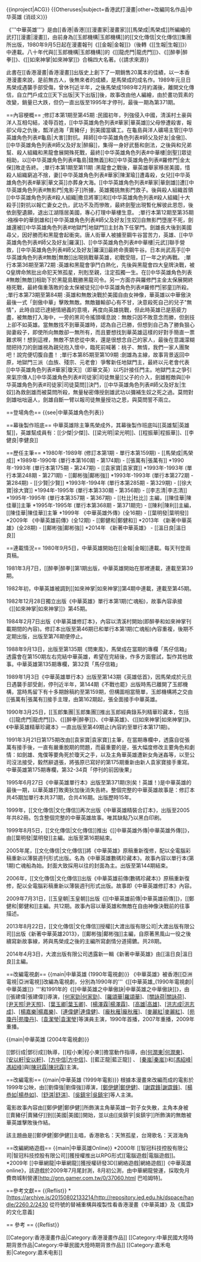{{inproject|ACG}}
{{Otheruses|subject=香港武打漫畫|other=改編同名作品|中华英雄 (消歧义)}}

《'''中華英雄'''》是由[[香港|香港]][[漫畫家|漫畫家]][[馬榮成|馬榮成]]所編繪的武打[[漫畫|漫畫]]，由前身為[[玉郎機構|玉郎機構]]的[[文化傳信|文化傳信]]集團所出版，1980年9月5日起在漫畫報刊《[[金報|金報]]》（後轉《[[生報|生報]]》）中連載。八十年代與[[玉郎機構|玉郎機構]]的《[[龍虎門|龍虎門]]》、《[[醉拳|醉拳]]》、《[[如來神掌|如來神掌]]》合稱四大名著。{{請求來源}}

此書在[[香港漫畫|香港漫畫]]出版史上創下了一期銷售20萬本的佳績，以一本香港漫畫來說，是前無古人，後無來者的成績，是馬榮成的成名作。1989年元旦日馬榮成遇襲手部受傷，曾休刊近半年，之後馬榮成1989年2月約滿後，離開文化傳信，自立門戶成立[[天下出版|天下出版]]後，故事改由他人編繪，由於畫功質素的改變，銷量已大跌，但仍一直出版至1995年才停刊，最後一期為第371期。

==內容梗概==
;修訂本第1期至第45期
:民國初年，列強侵入中國，清溪村土豪與洋人互相勾結，凌辱百姓，[[中华英雄角色列表#華家|華英雄]]父母慘遭殺害，報卻父母之仇後，瓢洋過海「賣豬仔」到美國當礦工。在龜島與洋人礦場主管[[中华英雄角色列表#龜島|大害]]對抗。拜師[[中华英雄角色列表#師父及好友|金傲]]、[[中华英雄角色列表#師父及好友|醉癲]]，集得一身好武藝和劍法，之後與和兄弟幫、殺人組織和黑龍會展開殊死戰，最終[[中华英雄角色列表#中華樓|劍聖]]眾徒相助，以[[中华英雄角色列表#龜島|錢無義]]和[[中华英雄角色列表#羅修門|金太保]]敗走告終。
;單行本第1期至第11期
:黑龍會之戰後，華英雄舉家移居美國，惜殺人組織窮追不捨，妻[[中华英雄角色列表#華家|陳潔瑜]]遭毒殺，女兒[[中华英雄角色列表#華家|華文英]]亦葬身大海。[[中华英雄角色列表#華家|華劍雄]]遭[[中华英雄角色列表#無影門|鬼影子]]所擄，英雄獨挑無影門救子。後與殺人組織首領[[中华英雄角色列表#殺人組織|撒旦將軍]]和[[中华英雄角色列表#殺人組織|十大殺手]]對抗以報亡妻女之仇，武功不及而慘敗，最終劍聖出現暫化解彼此恩怨，後依劍聖遺願，退出江湖隱居美國，專心打理中華樓生意。
;單行本第12期至第35期
:襁褓中的華劍雄和[[中华英雄角色列表#師父及好友|生奴]]自無影門墮崖不死，劍雄還被[[中华英雄角色列表#地獄門|地獄門]]主封為下任掌門。劍雄長大後到美國尋父，因好勝而和黑龍會起衝突。唐人街華人被擄至鋼牛谷當苦力，英雄、[[中华英雄角色列表#師父及好友|羅漢]]、[[中华英雄角色列表#中華樓|元武]]聯手營救，[[中华英雄角色列表#師父及好友|羅漢]]最終命喪鋼牛谷。日本尚武高手[[中华英雄角色列表#無敵|無敵]]出現挑戰華英雄，初戰受阻，訂一年之約再戰。
;單行本第36期至第72期
:英雄和黑龍會爭鬥白熱化，先後與黑龍會四大皇牌決戰，被Q皇牌命煞批出命犯天煞孤星，刑剋至親，注定孤獨一生。在[[中华英雄角色列表#無敵|無敵]]相助下於黑龍島戰勝黑龍司令。另一方面亦與羅修門主金太保展開終極死戰，最終傷重落敗的金太保被徒兒[[中华英雄角色列表#羅修門|邪童]]所殺。
;單行本第73期至第84期
:英雄和無敵決戰於美國自由女神像，華英雄以中華傲決最後一式「劍傲中華」擊敗無敵。無敵雖輸卻心有不甘，決意殺死自己的兒子"無情"，此時自認已達絕情絕義的意境，再度向英雄挑戰，但此時英雄已是筋疲力盡，被無敵打入海中，一旁的黑司令搖頭嘆息說：無敵只因不敗意念而勝，但劍技上卻不如英雄。當無敵找不到華英雄時，認為自己已勝，但想到自己為了勝負狠心拋妻殺子，即使所向無敵卻一無所有，而且要想找到華英雄這樣的好對手簡直一票難求啊！想到這裡，無敵不禁悲從中來，還是很想念自己的家人，最後在意識濛糊間把持刀的劍雄視為親兒抱入懷中，臨死前喊著：桃子、無情，我們一家人團聚吧！說完便切腹自盡！
;單行本第85期至第109期
:劍雄為主線，故事背景返回中原，地獄門三派（血族、殘宗、元老會）爭奪新任地獄門主，最終以元老會代表[[中华英雄角色列表#華家|瓊天]]（即華文英）以巧計接任門主。地獄門主之爭引來氣宗傳人[[中华英雄角色列表#司徒家|司徒無量]]父子的介入，劍雄輕敵與[[中华英雄角色列表#司徒家|司徒莫問]]決鬥，[[中华英雄角色列表#師父及好友|生奴]]為救劍雄而被莫問所殺，無量秘密傳授劍雄武功以彌補生奴之死之過。莫問對劍雄咄咄逼人，劍雄自斷一臂以報司徒無量授功之恩，與莫問誓不兩立。

==登場角色==
{{see|中華英雄角色列表}}

==幕後製作班底==
中華英雄除主筆馬榮成外，其幕後製作班底叫[[英雄幫|英雄幫]]，英雄幫成員有：[[少傑|少傑]]、[[梁光明|梁光明]]、[[程振華|程振華]]、[[李健良|李健良]]

==歷任主筆==
*1980年-1989年 (修訂本第1期 - 單行本第159期) - [[馬榮成|馬榮成]]
*1989年-1990年 (單行本第160期 - 第174期) - [[張萬有|張萬有]]
*1990年-1993年 (單行本第175期 - 第247期) - [[袁家寶|袁家寶]]
*1993年-1993年 (單行本第248期 - 第271期) - [[鄺彬強|鄺彬強]]
*1993年-1993年 (單行本第272期 - 第284期) - [[少賢|少賢]]
*1993年-1994年 (單行本第285期 - 第329期) - [[徐大寶|徐大寶]]
*1994年-1995年 (單行本第330期 - 第356期) - [[李志清|李志清]]
*1995年-1995年 (單行本第357期 - 第367期) - [[杜比|杜比]] 主編，[[陳佳華|陳佳華]]主筆
*1995年-1995年 (單行本第368期 - 第371期完) - [[陳利|陳利]]主編， [[陳佳華|陳佳華]]主筆
*1999年 《中華英雄外傳》(全16期) - [[葉明發|葉明發]]
*2009年 《中華英雄前傳》(全12期) - [[鄭健和|鄭健和]]
*2013年 《新著中華英雄》(全28期) - [[鄺彬強|鄺彬強]]
*2014年 《新著中華英雄》 - [[溫日良|溫日良]]

==連載情況==
1980年9月5日，中華英雄開始在[[金報|金報]]連載。每天刊登兩頁稿。

1981年3月7日，[[醉拳|醉拳]]第1期出版，中華英雄開始在那裡連載，連載至第39期。

1982年初，中華英雄被調到[[如來神掌|如來神掌]]第4期中連載，連載至第45期。

1982年12月28日獨立出版《中華英雄》單行本第1期(亡魂船)，故事內容承接《[[如來神掌|如來神掌]]》第45期。

1984年2月7日出版《中華英雄修訂本》，內容以清溪村開始(即醉拳和如來神掌刊載期間的內容)。修訂本出版至第46期已和單行本第1期(亡魂船)內容重複，後期不定期出版，出版至第76期便停止。

1988年9月13日，出版至第135期《問東風》，馬榮成在當期的專欄「馬仔信箱」透露會在第150期左右完結中華英雄，希望在完結後，作多方面嘗試，製作其他故事。<ref>中華英雄第135期專欄，第32頁「馬仔信箱」</ref>

1989年1月3日《中華英雄單行本》出版至第143期《英雄低首》，因馬榮成於元旦日遇襲手部受創，停刊近半年，第144期《不戰也罷》出版時馬已離開了玉郎機構，當時馬留下有十多期餘稿約至第159期，但構圖相當簡單，玉郎機構將之交由[[張萬有|張萬有]]接手主理，由第162期起，張全面接手中華英雄。

1990年3月25日，[[玉郎集團|玉郎集團]]推出玉郎經典錄系列精華珍藏本，包括《[[龍虎門|龍虎門]]》、《[[醉拳|醉拳]]》、《中華英雄》、《[[如來神掌|如來神掌]]》。《中華英雄精華珍藏本》一直出版至第49期止(內容約至單行本第171期)。

1991年3月21日第175期改由[[袁家寶|袁家寶]]主筆，在當期專欄中，透露自從張萬有接手後，一直有嚴重脫期的問題，而最重要的是，張大幅度修改主要角色和劇情：如劍雄、鬼僕等要角死於瓊天之手，以及主角華英雄遭新女角迷姦等，以至公司沒法接受，毅然辭退張，將張原已寫好的第175期重新由新人袁家寶接手重寫。<ref>中華英雄第175期專欄，第32-34頁「停刊的前因後果」</ref>

1995年6月27日《中華英雄單行本》出版至第371期(別矣！英雄！)是中華英雄的最後一期，以華英雄打敗奧狄加後消失告終。整個完整的中華英雄故事是：修訂本共45期加單行本共371期，合共416期。出版歷時15年。

1999年，[[文化傳信|文化傳信]]再次出版《中華英雄精裝合訂本》，出版至2005年共82冊。包含整個完整的中華英雄故事。唯其缺點乃以黑白印刷。

1999年8月5日，[[文化傳信|文化傳信]]推出《[[中華英雄外傳|中華英雄外傳]]》，由[[葉明發|葉明發]]主編。出版至第16期結束。

2005年尾，[[文化傳信|文化傳信]]將《中華英雄》原稿重新復修，配以全電腦彩稿重新以薄裝週刊形式出版。名為《中華英雄數碼珍藏本》。故事內容以單行本(第1期)亡魂船為始。封面大致採用以往的封面為主。出版至第144期結束。

2006年，[[文化傳信|文化傳信]]出版《中華英雄前傳(數碼珍藏本)》原稿重新復修，配以全電腦彩稿重新以薄裝週刊形式出版。故事即《中華英雄修訂本》內容。

2009年7月31日，[[玉皇朝|玉皇朝]]出版《[[中華英雄前傳|中華英雄前傳]]》，[[鄭健和|鄭健和]]主編。共12期。故事內容以華英雄和無敵在自由神像決戰前的往事描述。

2013年8月22日，[[文化傳信|文化傳信]]授權[[大渡出版有限公司|大渡出版有限公司]]出版《新著中華英雄2013》，[[鄺彬強|鄺彬強]]主編，自原著黑風山一役之後續寫新故事線，將與馬榮成之後的主編所寫劇情分道揚鑣。共28期。

2014年4月3日，大渡出版有限公司透露新一輯《新著中華英雄》由[[溫日良|溫日良]]主編。

==改編電視劇==
{{main|中華英雄 (1990年電視劇)}}
《中華英雄》被香港[[亞洲電視|亞洲電視]]改編為電視劇，分別為1990年的'''《[[中華英雄_(1990年電視劇)|中華英雄]]》'''和1991年的《[[中華英雄之中華傲訣|中華英雄之中華傲訣]]》，由[[張建偉|張建偉]]導演，[[何家勁|何家勁]](華英雄)、[[羅頌華|羅頌華]](華劍雄)、[[關詠荷|關詠荷]](華文英，瓊天)、[[尹天照|尹天照]](司徒莫問)、[[葉玉卿|葉玉卿]](紫衣、陳潔瑜)、[[楊澤霖|楊澤霖]](無敵)、[[高雄|高雄]](撒旦將軍)、[[洪志成|洪志成]](鬼僕)、[[楊嘉樂|楊嘉樂]](羅漢)、[[連偉健|連偉健]](元武)、[[龐秋雁|龐秋雁]](思傲)、[[麥麗紅|麥麗紅]](木子)、[[苑瓊丹|苑瓊丹]](命煞)、[[袁潔瑩|袁潔瑩]](水千面)等演員主演，1990年首播，2007年重播，2009年重播。

{{main|中華英雄 (2004年電視劇)}}

[[鄧衍成|鄧衍成]]執導，[[程小東|程小東]]擔當動作指導，由[[何潤東|何潤東]](華英雄)、[[安以軒|安以軒]](華文英、陳潔瑜)、[[方中信|方中信]](無敵)、[[藍正龍|藍正龍]] 、 [[秦嵐|秦嵐]](木修羅))和[[馮紹峰|馮紹峰]](力千鈞)與[[陳冠霖|陳冠霖]](金太保)主演。

==改編電影==
{{main|中華英雄 (1999年電影)}}
根據本漫畫來改編而成的電影於1999年公映，由[[劉偉強|劉偉強]]導演，[[鄭伊健|鄭伊健]](華英雄)、[[謝霆鋒|謝霆鋒]](華劍雄)、[[楊恭如|楊恭如]](陳潔瑜)、[[舒淇|舒淇]](木修羅)、[[吳鎮宇|吳鎮宇]](無敵)等人主演。

電影故事內容由[[鄭伊健|鄭伊健]]所飾演主角華英雄一對子女失散，主角本身被[[賣豬仔|賣豬仔]]到[[美國|美國]]開始，並以由[[吳鎮宇|吳鎮宇]]所飾演的無敵被華英雄擊敗後作結。

該主題曲是[[鄭伊健|鄭伊健]]主唱，香港歌名：天煞孤星，台灣歌名：天涯海角

==改編網絡遊戲==
{{main|中華英雄Online}}
*2000年 [[智冠科技控股有限公司|智冠科技控股有限公司]]獲授權推出以RPG形式[[電腦遊戲|電腦遊戲]]。
*2009年 [[中華網龍|中華網龍]]獲授權研發3D[[網絡遊戲|網絡遊戲]]《中華英雄online》，該遊戲於2009年7月尾封測，8月初公測，由中華網龍營運，採取免月費商城制營運<ref>[http://gnn.gamer.com.tw/0/37060.html 巴哈姆特]</ref>。

==參考文獻==
{{Reflist}}
*[https://archive.is/20150802133214/http://repository.ied.edu.hk/dspace/handle/2260.2/2430 從符號的替補重構與複製性看香港漫畫《中華英雄》及《風雲》的文化意義]

== 參考 ==
{{Reflist}}

[[Category:香港漫畫作品|Category:香港漫畫作品]]
[[Category:中華民國大陸時期背景作品|Category:中華民國大陸時期背景作品]]
[[Category:嘉禾电影|Category:嘉禾电影]]